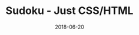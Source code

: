 ---
title: 'Sudoku - Just CSS/HTML'
description: 'Complete a sudoku puzzle without Javascript or server-side interaction.'
gametype: 'simple'
gameid: 54
date: 2018-06-20
tags: []
draft: false
type: 'games'
num19: [{'idx':1,'arr1':[1,2,3,4,5,6,7,8,9],'arr2':[1,2,3,4,5,6,7,8,9]},{'idx':2,'arr1':[1,2,3,4,5,6,7,8,9],'arr2':[1,2,3,4,5,6,7,8,9]},{'idx':3,'arr1':[1,2,3,4,5,6,7,8,9],'arr2':[1,2,3,4,5,6,7,8,9]},{'idx':4,'arr1':[1,2,3,4,5,6,7,8,9],'arr2':[1,2,3,4,5,6,7,8,9]},{'idx':5,'arr1':[1,2,3,4,5,6,7,8,9],'arr2':[1,2,3,4,5,6,7,8,9]},{'idx':6,'arr1':[1,2,3,4,5,6,7,8,9],'arr2':[1,2,3,4,5,6,7,8,9]},{'idx':7,'arr1':[1,2,3,4,5,6,7,8,9],'arr2':[1,2,3,4,5,6,7,8,9]},{'idx':8,'arr1':[1,2,3,4,5,6,7,8,9],'arr2':[1,2,3,4,5,6,7,8,9]},{'idx':9,'arr1':[1,2,3,4,5,6,7,8,9],'arr2':[1,2,3,4,5,6,7,8,9]}]
puzzle: [[8, 0, 0, 0, 0, 7, 0, 3, 1], [3, 0, 9, 0, 0, 5, 4, 0, 0], [0, 7, 0, 1, 0, 0, 0, 2, 0], [1, 8, 0, 0, 2, 0, 6, 0, 0], [0, 0, 0, 8, 0, 1, 0, 0, 0], [0, 0, 4, 0, 3, 0, 0, 1, 8], [0, 4, 0, 0, 0, 2, 0, 8, 0], [0, 0, 8, 9, 0, 0, 7, 0, 3], [9, 3, 0, 6, 0, 0, 0, 0, 4]]
layout: 'sudokucssstatic'
---